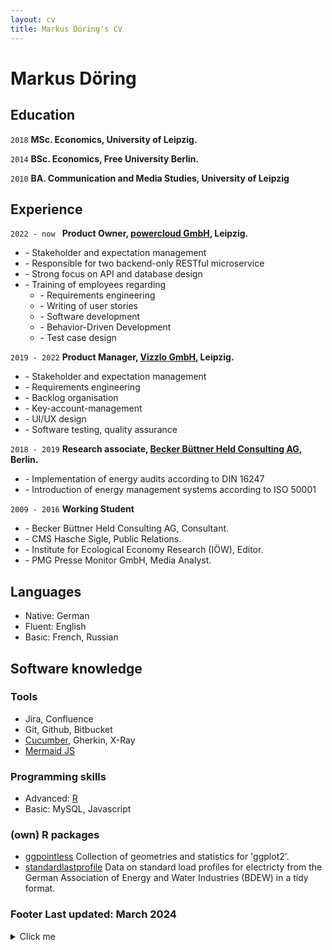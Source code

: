 ```yaml
---
layout: cv
title: Markus Döring's CV
---
```

# Markus Döring

## Education

`2018`
__MSc. Economics, University of Leipzig.__

`2014`
__BSc. Economics, Free University Berlin.__

`2010`
__BA. Communication and Media Studies, University of Leipzig__

## Experience

`2022 - now `
__Product Owner, [powercloud GmbH](https://power.cloud/en/), Leipzig.__
- \- Stakeholder and expectation management
- \- Responsible for two backend-only RESTful microservice
- \- Strong focus on API and database design
- \- Training of employees regarding
  - \- Requirements engineering
  - \- Writing of user stories
  - \- Software development
  - \- Behavior-Driven Development
  - \- Test case design

`2019 - 2022`
__Product Manager, [Vizzlo GmbH](https://vizzlo.com/), Leipzig.__
- \- Stakeholder and expectation management
- \- Requirements engineering
- \- Backlog organisation
- \- Key-account-management
- \- UI/UX design
- \- Software testing, quality assurance

`2018 - 2019`
__Research associate, [Becker Büttner Held Consulting AG](https://www.bbh-beratung.de/en/), Berlin.__
- \- Implementation of energy audits according to DIN 16247
- \- Introduction of energy management systems according to ISO 50001

`2009 - 2016`
__Working Student__
  - \- Becker Büttner Held Consulting AG, Consultant.
  - \- CMS Hasche Sigle, Public Relations.
  - \- Institute for Ecological Economy Research (IÖW), Editor.
  - \- PMG Presse Monitor GmbH, Media Analyst.

## Languages

- Native: German
- Fluent: English
- Basic: French, Russian

## Software knowledge

### Tools
- Jira, Confluence
- Git, Github, Bitbucket
- [Cucumber](https://cucumber.io/), Gherkin, X-Ray
- [Mermaid JS](https://mermaid.js.org/)

### Programming skills
- Advanced: [R]()
- Basic: MySQL, Javascript

### (own) R packages

- [ggpointless](https://github.com/flrd/ggpointless/) Collection of geometries and 
    statistics for 'ggplot2'.
- [standardlastprofile](https://github.com/flrd/standardlastprofile/) Data on standard load profiles for electricty from the German Association of Energy and Water Industries (BDEW) in a tidy format.




### Footer Last updated: March 2024

<details>
  <summary>Click me</summary>
  
  ### Heading
  1. Foo
  2. Bar
     * Baz
     * Qux

  ### Some Javascript
  ```js
  function logSomething(something) {
    console.log('Something', something);
  }
  ```
</details>
